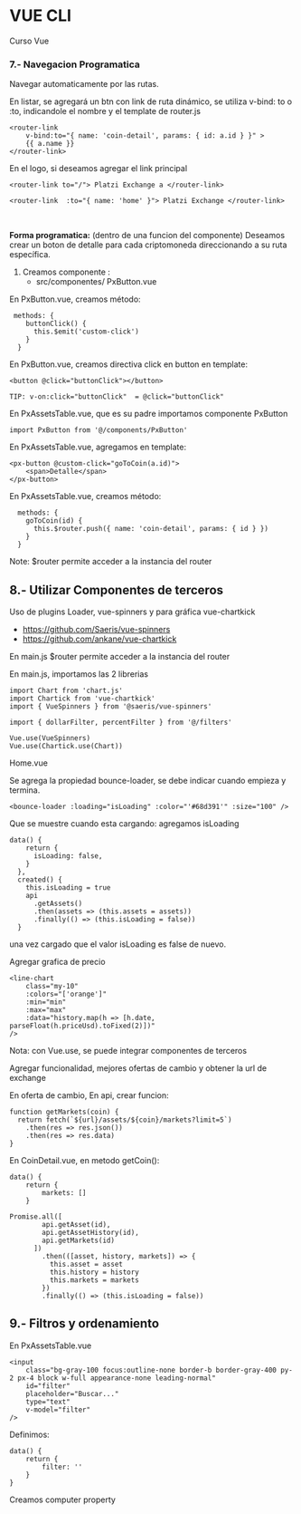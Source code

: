 # VUE CLI

Curso Vue

### **7.- Navegacion Programatica**

Navegar automaticamente por las rutas.

En listar, se agregará un btn con link de ruta dinámico, se utiliza v-bind: to o :to, indicandole el nombre y el template de router.js

```
<router-link
    v-bind:to="{ name: 'coin-detail', params: { id: a.id } }" >
    {{ a.name }}
</router-link>
```

En el logo, si deseamos agregar el link principal
```
<router-link to="/"> Platzi Exchange a </router-link>
```
```
<router-link  :to="{ name: 'home' }"> Platzi Exchange </router-link>
```

<br>


**Forma programatica:** (dentro de una funcion del componente)
Deseamos crear un boton de detalle para cada criptomoneda direccionando a su ruta específica.

1. Creamos componente :
    - src/componentes/ PxButton.vue


En PxButton.vue, creamos método:
```
 methods: {
    buttonClick() {
      this.$emit('custom-click')
    }
  }
```
En PxButton.vue, creamos directiva click en button en template:
```
<button @click="buttonClick"></button>
```
```
TIP: v-on:click="buttonClick"  = @click="buttonClick"
```

En PxAssetsTable.vue, que es su padre importamos componente PxButton
```
import PxButton from '@/components/PxButton'
```
En PxAssetsTable.vue, agregamos en template:
```
<px-button @custom-click="goToCoin(a.id)">
    <span>Detalle</span>
</px-button>
```

En PxAssetsTable.vue, creamos método:
```
  methods: {
    goToCoin(id) {
      this.$router.push({ name: 'coin-detail', params: { id } })
    }
  }
```
Note: $router permite acceder a la instancia del router


## 8.- Utilizar Componentes de terceros

Uso de plugins Loader, vue-spinners y para gráfica vue-chartkick
* https://github.com/Saeris/vue-spinners
* https://github.com/ankane/vue-chartkick

En main.js
$router permite acceder a la instancia del router

En main.js, importamos las 2 librerias

```
import Chart from 'chart.js'
import Chartick from 'vue-chartkick'
import { VueSpinners } from '@saeris/vue-spinners'

import { dollarFilter, percentFilter } from '@/filters'

Vue.use(VueSpinners)
Vue.use(Chartick.use(Chart))
```

Home.vue

Se agrega la propiedad bounce-loader, se debe indicar cuando empieza y termina.

```
<bounce-loader :loading="isLoading" :color="'#68d391'" :size="100" />
```
Que se muestre cuando esta cargando: agregamos isLoading

```
data() {
    return {
      isLoading: false,
    }
  },
  created() {
    this.isLoading = true
    api
      .getAssets()
      .then(assets => (this.assets = assets))
      .finally(() => (this.isLoading = false))
  }

```

una vez cargado que el valor isLoading es false de nuevo.

Agregar grafica de precio

```
<line-chart
    class="my-10"
    :colors="['orange']"
    :min="min"
    :max="max"
    :data="history.map(h => [h.date, parseFloat(h.priceUsd).toFixed(2)])"
/>
```
Nota: con Vue.use, se puede integrar componentes de terceros


Agregar funcionalidad, mejores ofertas de cambio y 
obtener la url de exchange

En oferta de cambio, En api, crear funcion: 

```
function getMarkets(coin) {
  return fetch(`${url}/assets/${coin}/markets?limit=5`)
    .then(res => res.json())
    .then(res => res.data)
}
```

En CoinDetail.vue, en metodo getCoin():


```
data() {
    return {
        markets: []
    }

```

```
Promise.all([
        api.getAsset(id),
        api.getAssetHistory(id),
        api.getMarkets(id)
      ])
        .then(([asset, history, markets]) => {
          this.asset = asset
          this.history = history
          this.markets = markets
        })
        .finally(() => (this.isLoading = false))
```



## 9.- Filtros y ordenamiento

En PxAssetsTable.vue

```
<input
    class="bg-gray-100 focus:outline-none border-b border-gray-400 py-2 px-4 block w-full appearance-none leading-normal"
    id="filter"
    placeholder="Buscar..."
    type="text"
    v-model="filter"
/>
```

Definimos:

```
data() {
    return {
        filter: ''
    }
}
```

Creamos computer property
